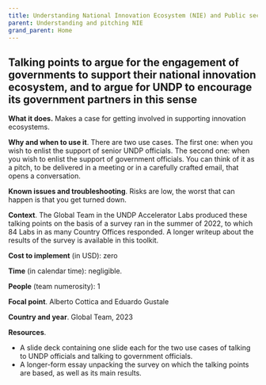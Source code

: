 ```yaml
---
title: Understanding National Innovation Ecosystem (NIE) and Public sector innovation (PSI)
parent: Understanding and pitching NIE
grand_parent: Home
---
```



## Talking points to argue for the engagement of governments to support their national innovation ecosystem, and to argue for UNDP to encourage its government partners in this sense

**What it does.** Makes a case for getting involved in supporting innovation ecosystems.


**Why and when to use it**. There are two use cases. The first one: when you wish to enlist the support of senior UNDP officials. The second one: when you wish to enlist the support of government officials. You can think of it as a pitch, to be delivered in a meeting or in a carefully crafted email, that opens a conversation.

**Known issues and troubleshooting**. Risks are low, the worst that can happen is that you get turned down.

**Context**. The Global Team in the UNDP Accelerator Labs produced these talking points on the basis of a survey ran in the summer of 2022, to which 84 Labs in as many Country Offices responded. A longer writeup about the results of the survey is available in this toolkit.

**Cost to implement** (in USD): zero

**Time** (in calendar time): negligible.

**People** (team numerosity): 1

**Focal point**. Alberto Cottica and Eduardo Gustale

**Country and year**. Global Team, 2023

**Resources**.

- A slide deck containing one slide each for the two use cases of talking to UNDP officials and talking to government officials.
- A longer-form essay unpacking the survey on which the talking points are based, as well as its main results.
